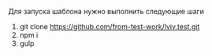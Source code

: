 Для запуска шаблона нужно выполнить следующие шаги

1. git clone https://github.com/from-test-work/lviv.test.git
2. npm i
3. gulp